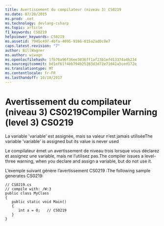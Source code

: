 ```yaml
---
title: Avertissement du compilateur (niveau 3) CS0219
ms.date: 07/20/2015
ms.prod: .net
ms.technology: devlang-csharp
ms.topic: article
f1_keywords: CS0219
helpviewer_keywords: CS0219
ms.assetid: 7945c497-4bfa-4695-9166-815a2ad0c8e7
caps.latest.revision: "7"
author: BillWagner
ms.author: wiwagn
ms.openlocfilehash: 1fb76a96f36ee3036ff1af23b1efd13374a4b234
ms.sourcegitcommit: bd1ef61f4bb794b25383d3d72e71041a5ced172e
ms.translationtype: MT
ms.contentlocale: fr-FR
ms.lasthandoff: 10/18/2017
---
```

# <a name="compiler-warning-level-3-cs0219"></a><span data-ttu-id="336ad-102">Avertissement du compilateur (niveau 3) CS0219</span><span class="sxs-lookup"><span data-stu-id="336ad-102">Compiler Warning (level 3) CS0219</span></span>
<span data-ttu-id="336ad-103">La variable ’variable’ est assignée, mais sa valeur n’est jamais utilisée</span><span class="sxs-lookup"><span data-stu-id="336ad-103">The variable 'variable' is assigned but its value is never used</span></span>  
  
 <span data-ttu-id="336ad-104">Le compilateur émet un avertissement de niveau trois lorsque vous déclarez et assignez une variable, mais ne l’utilisez pas.</span><span class="sxs-lookup"><span data-stu-id="336ad-104">The compiler issues a level-three warning, when you declare and assign a variable, but do not use it.</span></span>  
  
 <span data-ttu-id="336ad-105">L’exemple suivant génère l’avertissement CS0219 :</span><span class="sxs-lookup"><span data-stu-id="336ad-105">The following sample generates CS0219:</span></span>  
  
```  
// CS0219.cs  
// compile with: /W:3  
public class MyClass  
{  
   public static void Main()  
   {  
      int a = 0;   // CS0219  
   }  
}  
```
